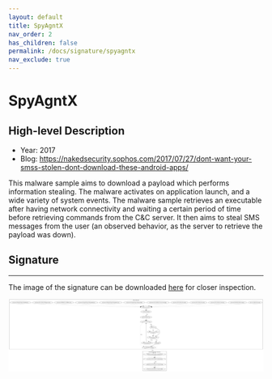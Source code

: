 ```yaml
---
layout: default
title: SpyAgntX
nav_order: 2
has_children: false
permalink: /docs/signature/spyagntx
nav_exclude: true
---
```


# SpyAgntX

## High-level Description

* Year: 2017
* Blog: https://nakedsecurity.sophos.com/2017/07/27/dont-want-your-smss-stolen-dont-download-these-android-apps/

This malware sample aims to download a payload which performs information stealing. The malware activates on application launch, and a wide variety of system events. The malware sample retrieves an executable after having network connectivity and waiting a certain period of time before retrieving commands from the C&C server. It then aims to steal SMS messages from the user (an observed behavior, as the server to retrieve the payload was down).

## Signature
---

The image of the signature can be downloaded [here](../../img/signatures/SpyAgntX.png) for closer inspection.

![](../../img/signatures/SpyAgntX.png)
